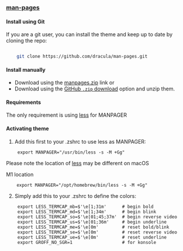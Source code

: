 ### [man-pages](https://man7.org/linux/man-pages/man1/man.1.html)

#### Install using Git

If you are a git user, you can install the theme and keep up to date by cloning the repo:

```bash

    git clone https://github.com/dracula/man-pages.git

```

#### Install manually

- Download using the [manpages.zip](https://github.com/dracula/man-pages/files/11354972/manpages.zip) link or
- Download using the [GitHub `.zip` download](https://github.com/dracula/man-pages/archive/refs/heads/main.zip) option and unzip them.

#### Requirements

The only requirement is using [less](https://man7.org/linux/man-pages/man1/less.1.html) for MANPAGER

#### Activating theme

1. Add this first to your .zshrc to use less as MANPAGER:

        export MANPAGER="/usr/bin/less -s -M +Gg"

Please note the location of [less](https://man7.org/linux/man-pages/man1/less.1.html) may be different on macOS

M1 location

        export MANPAGER="/opt/homebrew/bin/less -s -M +Gg"
       
2. Simply add this to your .zshrc to define the colors:

        export LESS_TERMCAP_mb=$'\e[1;31m'      # begin bold
        export LESS_TERMCAP_md=$'\e[1;34m'      # begin blink
        export LESS_TERMCAP_so=$'\e[01;45;37m'  # begin reverse video
        export LESS_TERMCAP_us=$'\e[01;36m'     # begin underline
        export LESS_TERMCAP_me=$'\e[0m'         # reset bold/blink
        export LESS_TERMCAP_se=$'\e[0m'         # reset reverse video
        export LESS_TERMCAP_ue=$'\e[0m'         # reset underline
        export GROFF_NO_SGR=1                   # for konsole
